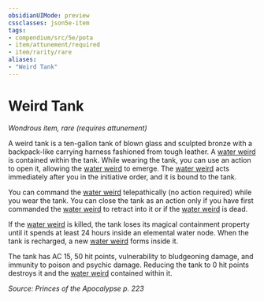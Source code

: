 ```yaml
---
obsidianUIMode: preview
cssclasses: json5e-item
tags:
- compendium/src/5e/pota
- item/attunement/required
- item/rarity/rare
aliases: 
- "Weird Tank"
---
```

# Weird Tank
*Wondrous item, rare (requires attunement)*  


A weird tank is a ten-gallon tank of blown glass and sculpted bronze with a backpack-like carrying harness fashioned from tough leather. A [water weird](Mechanics/bestiary/elemental/water-weird.md) is contained within the tank. While wearing the tank, you can use an action to open it, allowing the [water weird](Mechanics/bestiary/elemental/water-weird.md) to emerge. The [water weird](Mechanics/bestiary/elemental/water-weird.md) acts immediately after you in the initiative order, and it is bound to the tank.

You can command the [water weird](Mechanics/bestiary/elemental/water-weird.md) telepathically (no action required) while you wear the tank. You can close the tank as an action only if you have first commanded the [water weird](Mechanics/bestiary/elemental/water-weird.md) to retract into it or if the [water weird](Mechanics/bestiary/elemental/water-weird.md) is dead.

If the [water weird](Mechanics/bestiary/elemental/water-weird.md) is killed, the tank loses its magical containment property until it spends at least 24 hours inside an elemental water node. When the tank is recharged, a new [water weird](Mechanics/bestiary/elemental/water-weird.md) forms inside it.

The tank has AC 15, 50 hit points, vulnerability to bludgeoning damage, and immunity to poison and psychic damage. Reducing the tank to 0 hit points destroys it and the [water weird](Mechanics/bestiary/elemental/water-weird.md) contained within it.

*Source: Princes of the Apocalypse p. 223*